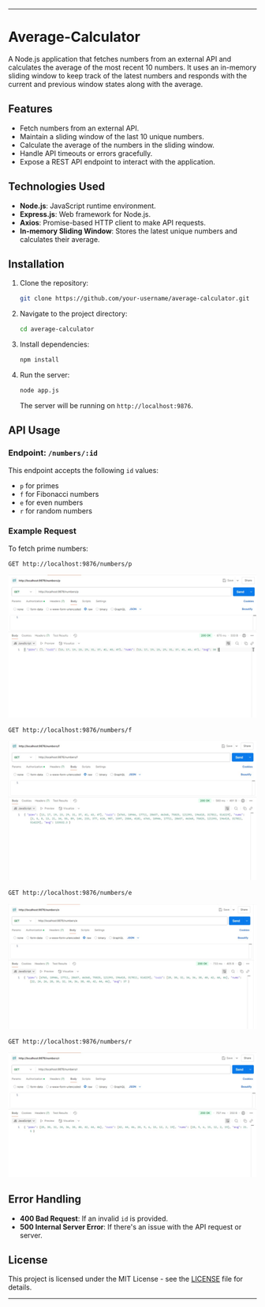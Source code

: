 
---

# Average-Calculator

A Node.js application that fetches numbers from an external API and calculates the average of the most recent 10 numbers. It uses an in-memory sliding window to keep track of the latest numbers and responds with the current and previous window states along with the average.

## Features

* Fetch numbers from an external API.
* Maintain a sliding window of the last 10 unique numbers.
* Calculate the average of the numbers in the sliding window.
* Handle API timeouts or errors gracefully.
* Expose a REST API endpoint to interact with the application.

## Technologies Used

* **Node.js**: JavaScript runtime environment.
* **Express.js**: Web framework for Node.js.
* **Axios**: Promise-based HTTP client to make API requests.
* **In-memory Sliding Window**: Stores the latest unique numbers and calculates their average.

## Installation

1. Clone the repository:

   ```bash
   git clone https://github.com/your-username/average-calculator.git
   ```

2. Navigate to the project directory:

   ```bash
   cd average-calculator
   ```

3. Install dependencies:

   ```bash
   npm install
   ```

4. Run the server:

   ```bash
   node app.js
   ```

   The server will be running on `http://localhost:9876`.

## API Usage

### Endpoint: `/numbers/:id`

This endpoint accepts the following `id` values:

* `p` for primes
* `f` for Fibonacci numbers
* `e` for even numbers
* `r` for random numbers

### Example Request

To fetch prime numbers:

```bash
GET http://localhost:9876/numbers/p
```

![alt text](<WhatsApp Image 2025-05-12 at 19.18.35_49a71093.jpg>)

```bash
GET http://localhost:9876/numbers/f
```
![alt text](<WhatsApp Image 2025-05-12 at 19.18.53_9011edbb.jpg>)
```bash
GET http://localhost:9876/numbers/e
```
![alt text](<WhatsApp Image 2025-05-12 at 19.19.33_f07216b9.jpg>)
```bash
GET http://localhost:9876/numbers/r
```
![alt text](<WhatsApp Image 2025-05-12 at 19.19.49_930ed130.jpg>)
## Error Handling

* **400 Bad Request**: If an invalid `id` is provided.
* **500 Internal Server Error**: If there's an issue with the API request or server.

## License

This project is licensed under the MIT License - see the [LICENSE](LICENSE) file for details.

---
